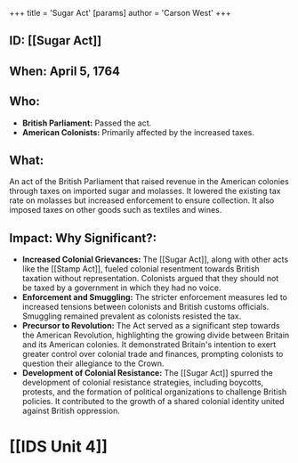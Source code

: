 +++
 title = 'Sugar Act'
[params]
	author = 'Carson West'
+++
## ID: [[Sugar Act]] 
## When: April 5, 1764

## Who:
* **British Parliament:**  Passed the act.
* **American Colonists:** Primarily affected by the increased taxes.

## What: 
An act of the British Parliament that raised revenue in the American colonies through taxes on imported sugar and molasses.  It lowered the existing tax rate on molasses but increased enforcement to ensure collection.  It also imposed taxes on other goods such as textiles and wines.

## Impact: Why Significant?:
* **Increased Colonial Grievances:** The [[Sugar Act]], along with other acts like the [[Stamp Act]], fueled colonial resentment towards British taxation without representation.  Colonists argued that they should not be taxed by a government in which they had no voice.
* **Enforcement and Smuggling:**  The stricter enforcement measures led to increased tensions between colonists and British customs officials. Smuggling remained prevalent as colonists resisted the tax.
* **Precursor to Revolution:** The Act served as a significant step towards the American Revolution, highlighting the growing divide between Britain and its American colonies. It demonstrated Britain's intention to exert greater control over colonial trade and finances, prompting colonists to question their allegiance to the Crown.
* **Development of Colonial Resistance:** The [[Sugar Act]] spurred the development of colonial resistance strategies, including boycotts, protests, and the formation of political organizations to challenge British policies.  It contributed to the growth of a shared colonial identity united against British oppression.


# [[IDS Unit 4]]
